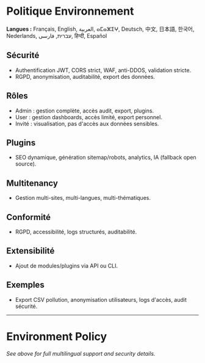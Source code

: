 # Politique Environnement

**Langues :** Français, English, العربية, ⴰⵎⴰⵣⵉⵖ, Deutsch, 中文, 日本語, 한국어, Nederlands, עברית, فارسی, हिन्दी, Español

## Sécurité
- Authentification JWT, CORS strict, WAF, anti-DDOS, validation stricte.
- RGPD, anonymisation, auditabilité, export des données.

## Rôles
- Admin : gestion complète, accès audit, export, plugins.
- User : gestion dashboards, accès limité, export personnel.
- Invité : visualisation, pas d'accès aux données sensibles.

## Plugins
- SEO dynamique, génération sitemap/robots, analytics, IA (fallback open source).

## Multitenancy
- Gestion multi-sites, multi-langues, multi-thématiques.

## Conformité
- RGPD, accessibilité, logs structurés, auditabilité.

## Extensibilité
- Ajout de modules/plugins via API ou CLI.

## Exemples
- Export CSV pollution, anonymisation utilisateurs, logs d'accès, audit sécurité.

---

# Environment Policy

*See above for full multilingual support and security details.*
